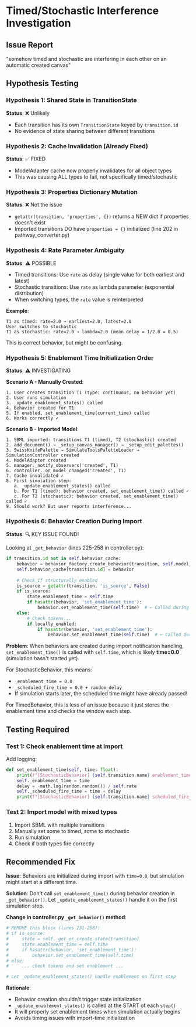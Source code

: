 # Timed/Stochastic Interference Investigation

## Issue Report
"somehow timed and stochastic are interfering in each other on an automatic created canvas"

## Hypothesis Testing

### Hypothesis 1: Shared State in TransitionState
**Status**: ❌ Unlikely
- Each transition has its own `TransitionState` keyed by `transition.id`
- No evidence of state sharing between different transitions

### Hypothesis 2: Cache Invalidation (Already Fixed)
**Status**: ✅ FIXED
- ModelAdapter cache now properly invalidates for all object types
- This was causing ALL types to fail, not specifically timed/stochastic

### Hypothesis 3: Properties Dictionary Mutation
**Status**: ❌ Not the issue
- `getattr(transition, 'properties', {})` returns a NEW dict if properties doesn't exist
- Imported transitions DO have `properties = {}` initialized (line 202 in pathway_converter.py)

### Hypothesis 4: Rate Parameter Ambiguity
**Status**: ⚠️ POSSIBLE
- Timed transitions: Use `rate` as delay (single value for both earliest and latest)
- Stochastic transitions: Use `rate` as lambda parameter (exponential distribution)
- When switching types, the `rate` value is reinterpreted

**Example**:
```
T1 as timed: rate=2.0 → earliest=2.0, latest=2.0
User switches to stochastic
T1 as stochastic: rate=2.0 → lambda=2.0 (mean delay = 1/2.0 = 0.5)
```

This is correct behavior, but might be confusing.

### Hypothesis 5: Enablement Time Initialization Order
**Status**: ⚠️ INVESTIGATING

**Scenario A - Manually Created**:
```
1. User creates transition T1 (type: continuous, no behavior yet)
2. User runs simulation
3. _update_enablement_states() called
4. Behavior created for T1
5. If enabled, set_enablement_time(current_time) called
6. Works correctly ✓
```

**Scenario B - Imported Model**:
```
1. SBML imported: transitions T1 (timed), T2 (stochastic) created
2. add_document() → _setup_canvas_manager() → _setup_edit_palettes()
3. SwissKnifePalette → SimulateToolsPaletteLoader → SimulationController created
4. ModelAdapter created
5. manager._notify_observers('created', T1)
6. controller._on_model_changed('created', T1)
7. Cache invalidated ✓
8. First simulation step:
   a. _update_enablement_states() called
   b. For T1 (timed): behavior created, set_enablement_time() called ✓
   c. For T2 (stochastic): behavior created, set_enablement_time() called ✓
9. Should work? But user reports interference...
```

### Hypothesis 6: Behavior Creation During Import
**Status**: 🔍 KEY ISSUE FOUND!

Looking at `_get_behavior` (lines 225-258 in controller.py):
```python
if transition.id not in self.behavior_cache:
    behavior = behavior_factory.create_behavior(transition, self.model_adapter)
    self.behavior_cache[transition.id] = behavior
    
    # Check if structurally enabled
    is_source = getattr(transition, 'is_source', False)
    if is_source:
        state.enablement_time = self.time
        if hasattr(behavior, 'set_enablement_time'):
            behavior.set_enablement_time(self.time)  # ← Called during import!
    else:
        # Check tokens...
        if locally_enabled:
            if hasattr(behavior, 'set_enablement_time'):
                behavior.set_enablement_time(self.time)  # ← Called during import!
```

**Problem**: When behaviors are created during import notification handling, `set_enablement_time()` is called with `self.time`, which is likely **time=0.0** (simulation hasn't started yet).

For StochasticBehavior, this means:
- `_enablement_time = 0.0`
- `_scheduled_fire_time = 0.0 + random_delay`
- If simulation starts later, the scheduled time might have already passed!

For TimedBehavior, this is less of an issue because it just stores the enablement time and checks the window each step.

## Testing Required

### Test 1: Check enablement time at import
Add logging:
```python
def set_enablement_time(self, time: float):
    print(f"[StochasticBehavior] {self.transition.name} enablement_time={time}")
    self._enablement_time = time
    delay = -math.log(random.random()) / self.rate
    self._scheduled_fire_time = time + delay
    print(f"[StochasticBehavior] {self.transition.name} scheduled_fire_time={self._scheduled_fire_time}")
```

### Test 2: Import model with mixed types
1. Import SBML with multiple transitions
2. Manually set some to timed, some to stochastic
3. Run simulation
4. Check if both types fire correctly

## Recommended Fix

**Issue**: Behaviors are initialized during import with `time=0.0`, but simulation might start at a different time.

**Solution**: Don't call `set_enablement_time()` during behavior creation in `_get_behavior()`. Let `_update_enablement_states()` handle it on the first simulation step.

**Change in controller.py `_get_behavior()` method**:
```python
# REMOVE this block (lines 231-258):
# if is_source:
#     state = self._get_or_create_state(transition)
#     state.enablement_time = self.time
#     if hasattr(behavior, 'set_enablement_time'):
#         behavior.set_enablement_time(self.time)
# else:
#     ... check tokens and set enablement ...

# Let _update_enablement_states() handle enablement on first step
```

**Rationale**:
- Behavior creation shouldn't trigger state initialization
- `_update_enablement_states()` is called at the START of each `step()`
- It will properly set enablement times when simulation actually begins
- Avoids timing issues with import-time initialization

